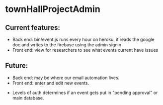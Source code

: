 # townHallProjectAdmin

## Current features: 
- Back end: bin/event.js runs every hour on heroku, it reads the google doc and writes to the firebase using the admin signin
- Front end: view for researchers to see what events current have issues

## Future:
- Back end: may be where our email automation lives.
- Front end: enter and edit new events. 
 * Levels of auth determines if an event gets put in "pending approval" or main database. 
